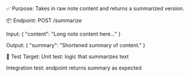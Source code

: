✅ Purpose:
Takes in raw note content and returns a summarized version.

📦 Endpoint:
POST /summarize

Input: { "content": "Long note content here..." }

Output: { "summary": "Shortened summary of content." }

🧪 Test Target:
Unit test: logic that summarizes text

Integration test: endpoint returns summary as expected
